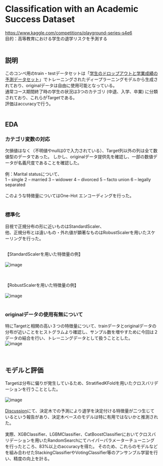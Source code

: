 # Classification with an Academic Success Dataset
https://www.kaggle.com/competitions/playground-series-s4e6<br>
目的：高等教育における学生の退学リスクを予測する<br>
<br>
## 説明
このコンペ用のtrain・testデータセットは「<a href="https://archive.ics.uci.edu/dataset/697/predict+students+dropout+and+academic+success">学生のドロップアウトと学業成績の予測データセット</a>」でトレーニングされたディープラーニングモデルから生成されており、originalデータは自由に使用可能となっている。<br>
通常コース期間終了時の学生の状況は3つのカテゴリ (中退、入学、卒業) に分類されており、これらがTargetである。<br>
評価はaccuracyで行う。<br>
<br>
## EDA
### カテゴリ変数の対応
欠損値はなく（不明値やnullは0で入力されている）、Target列以外の列は全て数値型のデータであった。
しかし、originalデータ提供先を確認し、一部の数値データが名義尺度であることを確認した。<br><br>
例：Marital statusについて、<br>
1 – single 2 – married 3 – widower 4 – divorced 5 – facto union 6 – legally separated<br><br>
このような特徴量についてはOne-Hot エンコーディングを行った。<br>
<br>
### 標準化
目視で正規分布の形に近いものはStandardScaler、<br>他、正規分布とは遠いもの・外れ値が顕著なものはRobustScalerを用いたスケーリングを行った。<br><br>

【StandardScalerを用いた特徴量の例】<br><br>
![image](https://github.com/sayaka513/kaggle_academic_success/assets/160210603/35114485-ac8b-4966-a17b-740bc88dbcd9)

<br><br>
【RobustScalerを用いた特徴量の例】<br><br>
![image](https://github.com/sayaka513/kaggle_academic_success/assets/160210603/6a6feeb5-b59c-4505-91c1-7de7a81f6925)<br>
<br>
### originalデータの使用有無について
特にTargetと相関の高い３つの特徴量について、trainデータとoriginalデータの分布が近いことをヒストグラムより確認し、サンプル数を増やすために今回は２データの結合を行い、トレーニングデータとして扱うこととした。
<br>![image](https://github.com/sayaka513/kaggle_academic_success/assets/160210603/bc2f8406-5319-41dc-8563-441f4bd69d4f)<br>
<br>
<br>
## モデルと評価
Targetは分布に偏りが発生しているため、StratifiedKFoldを用いたクロスバリデーションを行うこととした。<br><br>
![image](https://github.com/sayaka513/kaggle_academic_success/assets/160210603/038d319d-0488-455d-8bdf-679d96da1316)
<br><br>
[Discussion](https://www.kaggle.com/competitions/playground-series-s4e6/discussion/509073)にて、決定木での予測により退学を決定付ける特徴量が二つ生じているという報告があり、決定木ベースのモデルは特に有用ではないかと推測された。<br>
<br>実際、XGBClassifier、LGBMClassifier、CatBoostClassifierにおいてクロスバリデーションを用いたRandomSearchにてハイパーパラメーターチューニングを行ったところ、83%以上のaccuracyを得た。
そのため、これらのモデルなどを組み合わせたStackingClassifierやVotingClassifier等のアンサンブル学習を行い、精度の向上を計る。

